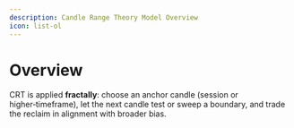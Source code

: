 ```yaml
---
description: Candle Range Theory Model Overview
icon: list-ol
---
```


# Overview

CRT is applied **fractally**: choose an anchor candle (session or higher‑timeframe), let the next candle test or sweep a boundary, and trade the reclaim in alignment with broader bias.


